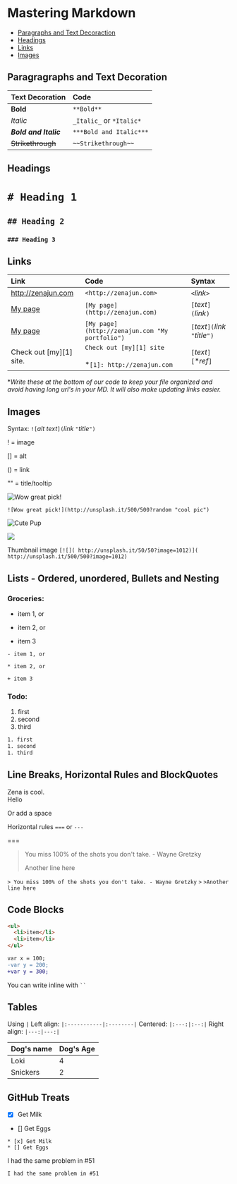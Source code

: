 # Mastering Markdown

* [Paragraphs and Text Decoraction](#paragraphs-and-text-decoration)
* [Headings](#headings)
* [Links](#links)
* [Images](#images)

## Paragragraphs and Text Decoration

|Text Decoration|Code|
|:--------------|:---|
|**Bold**|`**Bold**`|
|_Italic_| `_Italic_` or `*Italic*`|
|***Bold and Italic***|`***Bold and Italic***`|
|~~Strikethrough~~|`~~Strikethrough~~`|

## Headings

# `# Heading 1`

## `## Heading 2`

### `### Heading 3`

## Links

|Link|Code|Syntax|
|:---|:---|:-----|
|<http://zenajun.com>|`<http://zenajun.com>`|`<`*link*`>`|
|[My page](http://zenajun.com)|`[My page](http://zenajun.com)`|`[`*text*`](`*link*`)`|
|[My page](http://zenajun.com "My portfolio")|`[My page](http://zenajun.com "My portfolio")`|`[`*text*`](`*link* `"`*title*`")`|
|Check out [my][1] site.|`Check out [my][1] site`<br><br> *`[1]: http://zenajun.com`<br> |`[`*text*`][`**ref*`]`| 

**Write these at the bottom of our code to keep your file organized and avoid having long url's in your MD.  It will also make updating links easier.*

## Images
Syntax: `![`*alt text*`](`*link* `"`*title*`")`

! = image

[] = alt

() = link

"" = title/tooltip

![Wow great pick!](http://unsplash.it/500/500?random "cool pic")

`![Wow great pick!](http://unsplash.it/500/500?random "cool pic")`

![Cute Pup][pup]

[pup]: http://unsplash.it/500/500?image=1012


[![]( http://unsplash.it/50/50?image=1012)]( http://unsplash.it/500/500?image=1012)

Thumbnail image
`[![]( http://unsplash.it/50/50?image=1012)]( http://unsplash.it/500/500?image=1012)`


## Lists - Ordered, unordered, Bullets and Nesting

### Groceries:
- item 1, or
* item 2, or
+ item 3

`- item 1, or`

`* item 2, or`

`+ item 3`

### Todo:
1. first
1. second
1. third

```txt
1. first
1. second
1. third
```

## Line Breaks, Horizontal Rules and BlockQuotes

Zena is cool.<br>
Hello

Or add a space

Horizontal rules `===` or `---`

===

> You miss 100% of the shots you don't take. - Wayne Gretzky
>
>Another line here

`> You miss 100% of the shots you don't take. - Wayne Gretzky`
`>`
`>Another line here`

## Code Blocks

```html
<ul>
  <li>item</li>
  <li>item</li>
</ul>
```

```diff
var x = 100;
-var y = 200;
+var y = 300;
```

You can write inline with ` `` `

##  Tables

Using `|`
Left align: `|:-----------|:--------|`
Centered: `|:---:|:--:|`
Right align: `|---:|---:|`

|Dog's name  |Dog's Age|
|:-----------|:--------|
|Loki|4|
|Snickers|2|


## GitHub Treats

* [x] Get Milk
* [] Get Eggs

```
* [x] Get Milk
* [] Get Eggs
```

I had the same problem in #51 

`I had the same problem in #51 `


